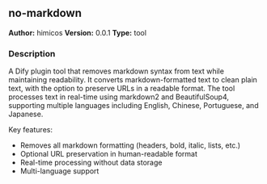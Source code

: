 ## no-markdown

**Author:** himicos
**Version:** 0.0.1
**Type:** tool

### Description

A Dify plugin tool that removes markdown syntax from text while maintaining readability. It converts markdown-formatted text to clean plain text, with the option to preserve URLs in a readable format. The tool processes text in real-time using markdown2 and BeautifulSoup4, supporting multiple languages including English, Chinese, Portuguese, and Japanese.

Key features:
- Removes all markdown formatting (headers, bold, italic, lists, etc.)
- Optional URL preservation in human-readable format
- Real-time processing without data storage
- Multi-language support




